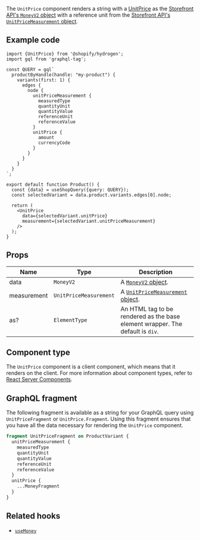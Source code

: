 <!-- This file is generated from source code in the Shopify/hydrogen repo. Edit the files in /packages/hydrogen/src/components/UnitPrice and run 'yarn generate-docs' at the root of this repo. For more information, refer to https://github.com/Shopify/shopify-dev/blob/main/content/internal/operations/hydrogen-reference-docs.md. -->

The `UnitPrice` component renders a string with a [UnitPrice](/themes/pricing-payments/unit-pricing) as the
[Storefront API's `MoneyV2` object](/api/storefront/reference/common-objects/moneyv2) with a reference unit from the [Storefront API's `UnitPriceMeasurement` object](/api/storefront/reference/products/unitpricemeasurement).

## Example code

```tsx
import {UnitPrice} from '@shopify/hydrogen';
import gql from 'graphql-tag';

const QUERY = gql`
  productByHandle(handle: "my-product") {
    variants(first: 1) {
      edges {
        node {
          unitPriceMeasurement {
            measuredType
            quantityUnit
            quantityValue
            referenceUnit
            referenceValue
          }
          unitPrice {
            amount
            currencyCode
          }
        }
      }
    }
  }
`;

export default function Product() {
  const {data} = useShopQuery({query: QUERY});
  const selectedVariant = data.product.variants.edges[0].node;

  return (
    <UnitPrice
      data={selectedVariant.unitPrice}
      measurement={selectedVariant.unitPriceMeasurement}
    />
  );
}
```

## Props

| Name        | Type                              | Description                                                                                 |
| ----------- | --------------------------------- | ------------------------------------------------------------------------------------------- |
| data        | <code>MoneyV2</code>              | A [`MoneyV2` object](/api/storefront/reference/common-objects/moneyv2).                     |
| measurement | <code>UnitPriceMeasurement</code> | A [`UnitPriceMeasurement` object](/api/storefront/reference/products/unitpricemeasurement). |
| as?         | <code>ElementType</code>          | An HTML tag to be rendered as the base element wrapper. The default is `div`.               |

## Component type

The `UnitPrice` component is a client component, which means that it renders on the client. For more information about component types, refer to [React Server Components](/custom-storefronts/hydrogen/framework/react-server-components).

## GraphQL fragment

The following fragment is available as a string for your GraphQL query using `UnitPriceFragment` or `UnitPrice.Fragment`. Using this fragment ensures that you have all the data necessary for rendering the `UnitPrice` component.

```graphql
fragment UnitPriceFragment on ProductVariant {
  unitPriceMeasurement {
    measuredType
    quantityUnit
    quantityValue
    referenceUnit
    referenceValue
  }
  unitPrice {
    ...MoneyFragment
  }
}
```

## Related hooks

- [`useMoney`](/api/hydrogen/hooks/primitive/usemoney)
